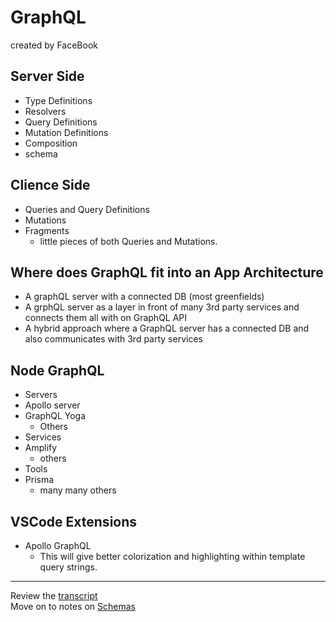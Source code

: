 # GraphQL
created by FaceBook

## Server Side

- Type Definitions
- Resolvers
- Query Definitions
- Mutation Definitions
- Composition
- schema

## Clience Side
 
- Queries and Query Definitions
- Mutations
- Fragments
    - little pieces of both Queries and Mutations. 

## Where does GraphQL fit into an App Architecture

- A graphQL server with a connected DB (most greenfields)
- A grphQL server as a layer in front of many 3rd party services and connects them all with on GraphQL API
- A hybrid approach where a GraphQL server has a connected DB and also communicates with 3rd party services

## Node GraphQL

- Servers
- Apollo server
- GraphQL Yoga
    - Others
- Services
- Amplify
    - others
- Tools
- Prisma
    - many many others

## VSCode Extensions
- Apollo GraphQL
    - This will give better colorization and highlighting within template query strings. 

---

Review the [transcript](../05-transcripts/00-introduction.txt)  
Move on to notes on [Schemas](01-schemas.md)